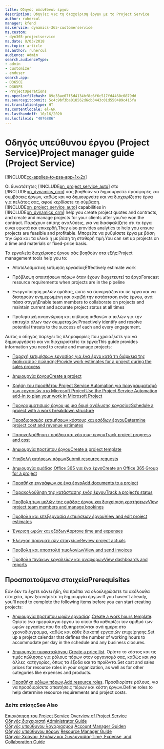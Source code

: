 ```yaml
---
title: Οδηγός υπευθύνου έργου
description: Οδηγίες για τη διαχείριση έργων με το Project Service
author: ruhercul
manager: kfend
ms.service: dynamics-365-customerservice
ms.custom:
- dyn365-projectservice
ms.date: 8/03/2018
ms.topic: article
ms.author: ruhercul
audience: Admin
search.audienceType:
- admin
- customizer
- enduser
search.app:
- D365CE
- D365PS
- ProjectOperations
ms.openlocfilehash: 89e33ae67f5d4134bf8c6f6c517fd4460c6879dd
ms.sourcegitcommit: 5c4c9bf3ba018562d6cb3443c01d550489c415fa
ms.translationtype: HT
ms.contentlocale: el-GR
ms.lasthandoff: 10/16/2020
ms.locfileid: "4076886"
---
```

# <a name="project-manager-guide-project-service"></a><span data-ttu-id="a2acd-103">Οδηγός υπεύθυνου έργου (Project Service)</span><span class="sxs-lookup"><span data-stu-id="a2acd-103">Project manager guide (Project Service)</span></span>

[!INCLUDE[cc-applies-to-psa-app-1x-2x](../includes/cc-applies-to-psa-app-1x-2x.md)]

<span data-ttu-id="a2acd-104">Οι δυνατότητες [!INCLUDE[pn_project_service_auto](../includes/pn-project-service-auto.md)] στο [!INCLUDE[pn_dynamics_crm](../includes/pn-dynamics-crm.md)] σας βοηθούν να δημιουργείτε προσφορές και συμβάσεις έργων, καθώς και να δημιουργείτε και να διαχειρίζεστε έργα για πελάτες σας, αφού κερδίσετε τη σύμβαση.</span><span class="sxs-lookup"><span data-stu-id="a2acd-104">[!INCLUDE[pn_project_service_auto](../includes/pn-project-service-auto.md)] capabilities in [!INCLUDE[pn_dynamics_crm](../includes/pn-dynamics-crm.md)] help you create project quotes and contracts, and create and manage projects for your clients after you’ve won the contract.</span></span> <span data-ttu-id="a2acd-105">Παρέχουν επίσης αναλύσεις, για να διασφαλίζετε ότι τα έργα είναι εφικτά και επικερδή.</span><span class="sxs-lookup"><span data-stu-id="a2acd-105">They also provides analytics to help you ensure projects are feasible and profitable.</span></span> <span data-ttu-id="a2acd-106">Μπορείτε να ρυθμίσετε έργα με βάση την ώρα και τα υλικά ή με βάση τη σταθερή τιμή.</span><span class="sxs-lookup"><span data-stu-id="a2acd-106">You can set up projects on a time and materials or fixed-price basis.</span></span>  
  
 <span data-ttu-id="a2acd-107">Τα εργαλεία διαχείρισης έργου σάς βοηθούν στα εξής:</span><span class="sxs-lookup"><span data-stu-id="a2acd-107">Project management tools help you to:</span></span>  
  
-   <span data-ttu-id="a2acd-108">Αποτελεσματική εκτίμηση εργασίας</span><span class="sxs-lookup"><span data-stu-id="a2acd-108">Effectively estimate work</span></span>  
  
-   <span data-ttu-id="a2acd-109">Πρόβλεψη απαιτήσεων πόρων όταν έχουν διοχετευτεί τα έργα</span><span class="sxs-lookup"><span data-stu-id="a2acd-109">Forecast resource requirements when projects are in the pipeline</span></span>  
  
-   <span data-ttu-id="a2acd-110">Ενεργοποίηση μελών ομάδας, ώστε να συνεργάζονται σε έργα και να διατηρούν ενημερωμένη και ακριβή την κατάσταση ενός έργου, ανά πάσα στιγμή</span><span class="sxs-lookup"><span data-stu-id="a2acd-110">Enable team members to collaborate on projects and maintain current and accurate project status at all times</span></span>  
  
-   <span data-ttu-id="a2acd-111">Προληπτική αναγνώριση και επίλυση πιθανών απειλών για την επιτυχία όλων των συμμετοχών.</span><span class="sxs-lookup"><span data-stu-id="a2acd-111">Proactively identify and resolve potential threats to the success of each and every engagement.</span></span>  
  
<span data-ttu-id="a2acd-112">Αυτός ο οδηγός παρέχει τις πληροφορίες που χρειάζεστε για να δημιουργήσετε και να διαχειριστείτε τα έργα:</span><span class="sxs-lookup"><span data-stu-id="a2acd-112">This guide provides information you need to create and manage projects:</span></span>  
  
-   [<span data-ttu-id="a2acd-113">Παροχή εκτιμήσεων εργασίας για ένα έργο κατά τη διάρκεια της διαδικασίας πώλησης</span><span class="sxs-lookup"><span data-stu-id="a2acd-113">Provide work estimates for a project during the sales process</span></span>](../psa/provide-estimates-project-during-sales-process.md)  
  
-   [<span data-ttu-id="a2acd-114">Δημιουργία έργου</span><span class="sxs-lookup"><span data-stu-id="a2acd-114">Create a project</span></span>](../psa/create-project.md)  
  
-   [<span data-ttu-id="a2acd-115">Χρήση του προσθέτου Project Service Automation για προγραμματισμό των εργασιών στο Microsoft Project</span><span class="sxs-lookup"><span data-stu-id="a2acd-115">Use the Project Service Automation add-in to plan your work in Microsoft Project</span></span>](../psa/add-plan-work-microsoft-project.md)  
  
-   [<span data-ttu-id="a2acd-116">Προγραμματισμός έργου με μια δομή ανάλυσης εργασίας</span><span class="sxs-lookup"><span data-stu-id="a2acd-116">Schedule a project with a work breakdown structure</span></span>](../psa/schedule-project-work-breakdown-structure.md)  
  
-   [<span data-ttu-id="a2acd-117">Προσδιορισμός εκτιμήσεων κόστους και εσόδων έργου</span><span class="sxs-lookup"><span data-stu-id="a2acd-117">Determine project cost and revenue estimates</span></span>](../psa/determine-project-cost-revenue-estimates.md)  
  
-   [<span data-ttu-id="a2acd-118">Παρακολούθηση προόδου και κόστους έργου</span><span class="sxs-lookup"><span data-stu-id="a2acd-118">Track project progress and cost</span></span>](../psa/track-project-progress-cost.md)  
  
-   [<span data-ttu-id="a2acd-119">Δημιουργία προτύπου έργου</span><span class="sxs-lookup"><span data-stu-id="a2acd-119">Create a project template</span></span>](../psa/create-project-template.md)  
  
-   [<span data-ttu-id="a2acd-120">Υποβολή αιτήσεων πόρων</span><span class="sxs-lookup"><span data-stu-id="a2acd-120">Submit resource requests</span></span>](../psa/submit-resource-requests.md)  
  
-   [<span data-ttu-id="a2acd-121">Δημιουργία ομάδας Office 365 για ένα έργο</span><span class="sxs-lookup"><span data-stu-id="a2acd-121">Create an Office 365 Group for a project</span></span>](../psa/create-office-365-group-project.md)  
  
-   [<span data-ttu-id="a2acd-122">Προσθήκη εγγράφων σε ένα έργο</span><span class="sxs-lookup"><span data-stu-id="a2acd-122">Add documents to a project</span></span>](../psa/add-documents-project.md)  
  
-   [<span data-ttu-id="a2acd-123">Παρακολούθηση της κατάστασης ενός έργου</span><span class="sxs-lookup"><span data-stu-id="a2acd-123">Track a project’s status</span></span>](../psa/track-project-status.md)  
  
-   [<span data-ttu-id="a2acd-124">Προβολή των μελών της ομάδας έργου και διαχείριση κρατήσεων</span><span class="sxs-lookup"><span data-stu-id="a2acd-124">View project team members and manage bookings</span></span>](../psa/view-project-team-members-manage-bookings.md)  
  
-   [<span data-ttu-id="a2acd-125">Προβολή και επεξεργασία εκτιμήσεων έργου</span><span class="sxs-lookup"><span data-stu-id="a2acd-125">View and edit project estimates</span></span>](../psa/view-edit-project-estimates.md)  
  
-   [<span data-ttu-id="a2acd-126">Έγκριση ωρών και εξόδων</span><span class="sxs-lookup"><span data-stu-id="a2acd-126">Approve time and expenses</span></span>](../psa/approve-time-expenses.md)  
  
-   [<span data-ttu-id="a2acd-127">Έλεγχος πραγματικών στοιχείων</span><span class="sxs-lookup"><span data-stu-id="a2acd-127">Review project actuals</span></span>](../psa/review-project-actuals.md)  
  
-   [<span data-ttu-id="a2acd-128">Προβολή και αποστολή τιμολογίων</span><span class="sxs-lookup"><span data-stu-id="a2acd-128">View and send invoices</span></span>](../psa/view-send-invoices.md)  
  
-   [<span data-ttu-id="a2acd-129">Προβολή πινάκων εργαλείων και αναφορών</span><span class="sxs-lookup"><span data-stu-id="a2acd-129">View dashboards and reports</span></span>](../psa/view-dashboards-reports.md)  
  
## <a name="prerequisites"></a><span data-ttu-id="a2acd-130">Προαπαιτούμενα στοιχεία</span><span class="sxs-lookup"><span data-stu-id="a2acd-130">Prerequisites</span></span>  
 <span data-ttu-id="a2acd-131">Εάν δεν το έχετε κάνει ήδη, θα πρέπει να ολοκληρώσετε τα ακόλουθα στοιχεία, πριν ξεκινήσετε τη δημιουργία έργων:</span><span class="sxs-lookup"><span data-stu-id="a2acd-131">If you haven't already, you’ll need to complete the following items before you can start creating projects:</span></span>  
  
-   <span data-ttu-id="a2acd-132">[Δημιουργία προτύπου ωρών εργασίας](../psa/create-work-hours-template.md).</span><span class="sxs-lookup"><span data-stu-id="a2acd-132">[Create a work hours template](../psa/create-work-hours-template.md).</span></span> <span data-ttu-id="a2acd-133">Ορίστε ένα ημερολόγιο έργου το οποίο θα καθορίζει τον αριθμό των ωρών εργασίας που θα εξυπηρετούνται ανά ημέρα στο χρονοδιάγραμμα, καθώς και κάθε διακοπή εργασιών επιχείρησης.</span><span class="sxs-lookup"><span data-stu-id="a2acd-133">Set up a project calendar that defines the number of working hours to accommodate per day in the schedule and any business closures.</span></span>  
  
-   <span data-ttu-id="a2acd-134">[Δημιουργία τιμοκαταλόγου](../psa/create-price-list.md).</span><span class="sxs-lookup"><span data-stu-id="a2acd-134">[Create a price list](../psa/create-price-list.md).</span></span> <span data-ttu-id="a2acd-135">Ορίστε το κόστος και τις τιμές πώλησης για ρόλους πόρων στον οργανισμό σας, καθώς και για άλλες κατηγορίες, όπως τα έξοδα και τα προϊόντα.</span><span class="sxs-lookup"><span data-stu-id="a2acd-135">Set cost and sales prices for resource roles in your organization, as well as for other categories like expenses and products.</span></span>  
  
-   <span data-ttu-id="a2acd-136">[Προσθήκη ρόλων πόρων](../psa/add-resource-roles.md).</span><span class="sxs-lookup"><span data-stu-id="a2acd-136">[Add resource roles](../psa/add-resource-roles.md).</span></span> <span data-ttu-id="a2acd-137">Προσδιορίστε ρόλους, για να προσδιορίσετε απαιτήσεις πόρων και κόστη έργων.</span><span class="sxs-lookup"><span data-stu-id="a2acd-137">Define roles to help determine resource requirements and project costs.</span></span>  
  
### <a name="see-also"></a><span data-ttu-id="a2acd-138">Δείτε επίσης</span><span class="sxs-lookup"><span data-stu-id="a2acd-138">See Also</span></span>  
 <span data-ttu-id="a2acd-139">[Επισκόπηση του Project Service](../psa/overview.md) </span><span class="sxs-lookup"><span data-stu-id="a2acd-139">[Overview of Project Service](../psa/overview.md) </span></span>  
 <span data-ttu-id="a2acd-140">[Οδηγός διαχειριστή](../psa/admin-guide.md) </span><span class="sxs-lookup"><span data-stu-id="a2acd-140">[Administrator Guide](../psa/admin-guide.md) </span></span>  
 <span data-ttu-id="a2acd-141">[Οδηγός υπεύθυνου λογαριασμού](../psa/account-manager-guide.md) </span><span class="sxs-lookup"><span data-stu-id="a2acd-141">[Account Manager Guiden](../psa/account-manager-guide.md) </span></span>  
 <span data-ttu-id="a2acd-142">[Οδηγός υπεύθυνου πόρων](../psa/resource-manager-guide.md) </span><span class="sxs-lookup"><span data-stu-id="a2acd-142">[Resource Manager Guide](../psa/resource-manager-guide.md) </span></span>  
 [<span data-ttu-id="a2acd-143">Οδηγός Χρόνου, Εξόδων και Συνεργασίας</span><span class="sxs-lookup"><span data-stu-id="a2acd-143">Time, Expense, and Collaboration Guide</span></span>](../psa/time-expense-collaboration-guide.md)

